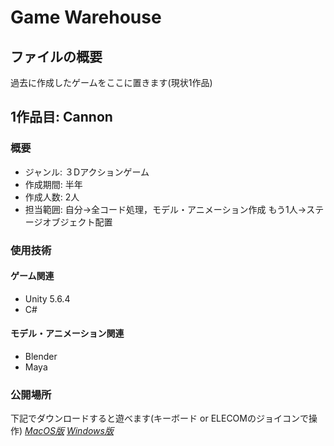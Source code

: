 # Game Warehouse
## ファイルの概要
過去に作成したゲームをここに置きます(現状1作品)

## 1作品目: Cannon
### 概要
* ジャンル: ３Dアクションゲーム
* 作成期間: 半年
* 作成人数: 2人
* 担当範囲: 自分→全コード処理，モデル・アニメーション作成
           もう1人→ステージオブジェクト配置

### 使用技術
#### ゲーム関連
* Unity 5.6.4
* C#

#### モデル・アニメーション関連
* Blender
* Maya

### 公開場所
下記でダウンロードすると遊べます(キーボード or ELECOMのジョイコンで操作)
[*MacOS版*](https://drive.google.com/open?id=1Sfp5fLaOzio4TGlfaJ5d5gErx8YValt1)
[*Windows版*](https://drive.google.com/open?id=1pR89e2ievMvFnsVbMLP0qEdvUCbubiOW)
